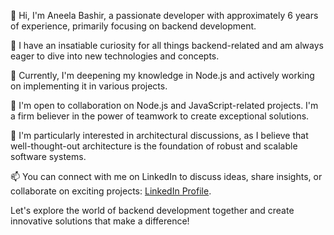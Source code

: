 👋 Hi, I'm Aneela Bashir, a passionate developer with approximately 6 years of experience, primarily focusing on backend development.

👀 I have an insatiable curiosity for all things backend-related and am always eager to dive into new technologies and concepts.

🌱 Currently, I'm deepening my knowledge in Node.js and actively working on implementing it in various projects.

💞️ I'm open to collaboration on Node.js and JavaScript-related projects. I'm a firm believer in the power of teamwork to create exceptional solutions.

💞️ I'm particularly interested in architectural discussions, as I believe that well-thought-out architecture is the foundation of robust and scalable software systems.

📫 You can connect with me on LinkedIn to discuss ideas, share insights, or collaborate on exciting projects: [LinkedIn Profile](https://www.linkedin.com/in/aneela-bashir-428648a2/).


Let's explore the world of backend development together and create innovative solutions that make a difference!

<!---
aneelabashir/aneelabashir is a ✨ special ✨ repository because its `README.md` (this file) appears on your GitHub profile.
You can click the Preview link to take a look at your changes.
--->
